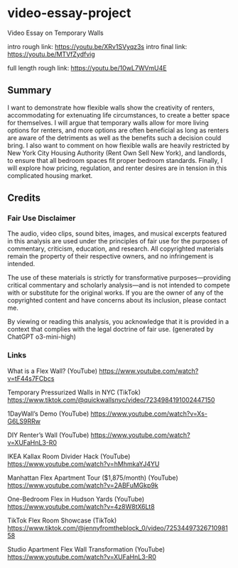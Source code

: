 # video-essay-project
 Video Essay on Temporary Walls

intro rough link: https://youtu.be/XRv1SVyqz3s
intro final link: https://youtu.be/MTVfZydfvig

full length rough link: https://youtu.be/10wL7WVmU4E


## Summary
I want to demonstrate how flexible walls show the creativity of renters, accommodating for extenuating life circumstances, to create a better space for themselves. I will argue that temporary walls allow for more living options for renters, and more options are often beneficial as long as renters are aware of the detriments as well as the benefits such a decision could bring. I also want to comment on how flexible walls are heavily restricted by New York City Housing Authority (Rent Own Sell New York), and landlords, to ensure that all bedroom spaces fit proper bedroom standards. Finally, I will explore how pricing, regulation, and renter desires are in tension in this complicated housing market.

## Credits

### Fair Use Disclaimer

The audio, video clips, sound bites, images, and musical excerpts featured in this analysis are used under the principles of fair use for the purposes of commentary, criticism, education, and research. All copyrighted materials remain the property of their respective owners, and no infringement is intended.

The use of these materials is strictly for transformative purposes—providing critical commentary and scholarly analysis—and is not intended to compete with or substitute for the original works. If you are the owner of any of the copyrighted content and have concerns about its inclusion, please contact me.

By viewing or reading this analysis, you acknowledge that it is provided in a context that complies with the legal doctrine of fair use. (generated by ChatGPT o3-mini-high)

### Links

What is a Flex Wall? (YouTube)
https://www.youtube.com/watch?v=tF44s7FCbcs

Temporary Pressurized Walls in NYC (TikTok)
https://www.tiktok.com/@quickwallsnyc/video/7234984191002447150

1DayWall’s Demo (YouTube)
https://www.youtube.com/watch?v=Xs-G6LS9RRw

DIY Renter’s Wall (YouTube)
https://www.youtube.com/watch?v=XUFaHnL3-R0

IKEA Kallax Room Divider Hack (YouTube)
https://www.youtube.com/watch?v=hMhmkaYJ4YU

Manhattan Flex Apartment Tour ($1,875/month) (YouTube)
https://www.youtube.com/watch?v=2ABFuMGkp9k

One-Bedroom Flex in Hudson Yards (YouTube)
https://www.youtube.com/watch?v=4z8W8tX6Lt8

TikTok Flex Room Showcase (TikTok)
https://www.tiktok.com/@jennyfromtheblock_0/video/7253449732671098158

Studio Apartment Flex Wall Transformation (YouTube)
https://www.youtube.com/watch?v=XUFaHnL3-R0

